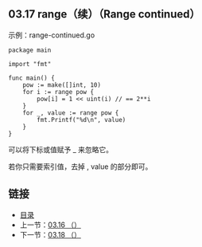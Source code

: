 ## 03.17 range（续）（Range continued）

示例：range-continued.go

    package main

    import "fmt"

    func main() {
    	pow := make([]int, 10)
    	for i := range pow {
    		pow[i] = 1 << uint(i) // == 2**i
    	}
    	for _, value := range pow {
    		fmt.Printf("%d\n", value)
    	}
    }

可以将下标或值赋予 _ 来忽略它。

若你只需要索引值，去掉 , value 的部分即可。

## 链接
* [目录](https://github.com/gnefiy/go-zh/blob/master/tour/directory.md)
* 上一节：[03.16 （）](https://github.com/gnefiy/go-zh/blob/master/tour/moretypes/03.16.md)
* 下一节：[03.18 （）](https://github.com/gnefiy/go-zh/blob/master/tour/moretypes/03.18.md)

